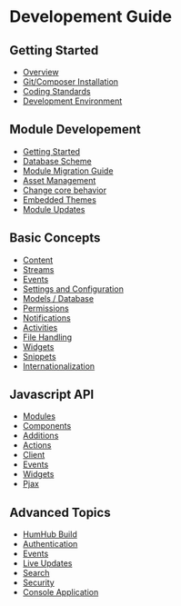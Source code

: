 Developement Guide
==================

Getting Started
---------------
* [Overview](overview.md)
* [Git/Composer Installation](git-installation.md)
* [Coding Standards](coding-standards.md)
* [Development Environment](environment.md)


Module Developement
---------------
* [Getting Started](modules.md)
* [Database Scheme](modules.md)
* [Module Migration Guide](modules-migrate.md)
* [Asset Management](assets.md)
* [Change core behavior](module-change-behavior.md)
* [Embedded Themes](embedded-themes.md)
* [Module Updates](migration.md)

Basic Concepts
------------------
* [Content](content.md)
* [Streams](stream.md)
* [Events](events.md)
* [Settings and Configuration](settings.md)
* [Models / Database](models.md)
* [Permissions](permissions.md)
* [Notifications](notifications.md)
* [Activities](activities.md)
* [File Handling](files.md)
* [Widgets](widgets.md)
* [Snippets](snippet.md)
* [Internationalization](i18n.md)

Javascript API
------------------
 * [Modules](javascript-index.md)
 * [Components](javascript-components.md)
 * [Additions](javascript-components.md)
 * [Actions](javascript-actions.md)
 * [Client](javascript-client.md)
 * [Events](javascript-events.md)
 * [Widgets](javascript-widgets.md)
 * [Pjax](javascript-pjax.md)

Advanced Topics
--------------
* [HumHub Build](build.md)
* [Authentication](authentication.md)
* [Events](events.md)
* [Live Updates](live.md)
* [Search](search.md)
* [Security](security.md)
* [Console Application](console.md)


